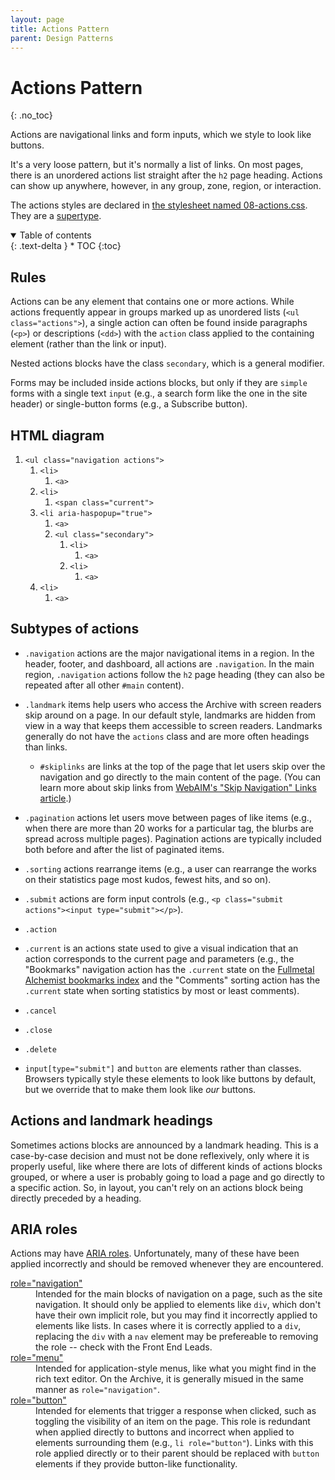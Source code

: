 ```yaml
---
layout: page
title: Actions Pattern
parent: Design Patterns
---
```

# Actions Pattern
{: .no_toc}

Actions are navigational links and form inputs, which we style to look like buttons.

It's a very loose pattern, but it's normally a list of links. On most pages, there is an unordered actions list straight after the `h2` page heading. Actions can show up anywhere, however, in any group, zone, region, or interaction.

The actions styles are declared in [the stylesheet named 08-actions.css](https://github.com/otwcode/otwarchive/blob/master/public/stylesheets/site/2.0/08-actions.css). They are a [supertype](../classes-taxonomy#supertypes).

<details open markdown="block">
  <summary>
    Table of contents
  </summary>
  {: .text-delta }
* TOC
{:toc}
</details>

## Rules

Actions can be any element that contains one or more actions. While actions frequently appear in groups marked up as unordered lists (`<ul class="actions">`), a single action can often be found inside paragraphs (`<p>`) or descriptions (`<dd>`) with the `action` class applied to the containing element (rather than the link or input).

Nested actions blocks have the class `secondary`, which is a general modifier.

Forms may be included inside actions blocks, but only if they are `simple` forms with a single text `input` (e.g., a search form like the one in the site header) or single-button forms (e.g., a Subscribe button).

## HTML diagram

<div class="diagram">
  <ol>
    <li><code>&lt;ul class="navigation actions"&gt;</code>
      <ol>
        <li><code>&lt;li&gt;</code>
          <ol>
            <li><code>&lt;a&gt;</code></li>
          </ol>
        </li>
        <li><code>&lt;li&gt;</code>
          <ol>
            <li><code>&lt;span class="current"&gt;</code></li>
          </ol>
        </li>
        <li><code>&lt;li aria-haspopup="true"&gt;</code>
          <ol>
            <li><code>&lt;a&gt;</code></li>
            <li><code>&lt;ul class="secondary"&gt;</code>
              <ol>
                <li><code>&lt;li&gt;</code>
                  <ol>
                    <li><code>&lt;a&gt;</code></li>
                  </ol>
                </li>
                <li><code>&lt;li&gt;</code>
                  <ol>
                    <li><code>&lt;a&gt;</code></li>
                  </ol>
                </li>
              </ol>
            </li>
          </ol>
        </li>
        <li><code>&lt;li&gt;</code>
          <ol>
            <li><code>&lt;a&gt;</code></li>
          </ol>
        </li>
      </ol>
    </li>
  </ol>
</div>

## Subtypes of actions

* `.navigation` actions are the major navigational items in a region. In the header, footer, and dashboard, all actions are `.navigation`. In the main region, `.navigation` actions follow the `h2` page heading (they can also be repeated after all other `#main` content).

* `.landmark` items help users who access the Archive with screen readers skip around on a page. In our default style, landmarks are hidden from view in a way that keeps them accessible to screen readers. Landmarks generally do not have the `actions` class and are more often headings than links.

  * `#skiplinks` are links at the top of the page that let users skip over the navigation and go directly to the main content of the page. (You can learn more about skip links from [WebAIM's "Skip Navigation" Links article](https://webaim.org/techniques/skipnav/).)
  
* `.pagination` actions let users move between pages of like items (e.g., when there are more than 20 works for a particular tag, the blurbs are spread across multiple pages). Pagination actions are typically included both before and after the list of paginated items.

* `.sorting` actions rearrange items (e.g., a user can rearrange the works on their statistics page most kudos, fewest hits, and so on).

* `.submit` actions are form input controls (e.g., `<p class="submit actions"><input type="submit"></p>`).

* `.action`

* `.current` is an actions state used to give a visual indication that an action corresponds to the current page and parameters (e.g., the "Bookmarks" navigation action has the `.current` state on the [Fullmetal Alchemist bookmarks index](https://archiveofourown.org/tags/Fullmetal%20Alchemist/bookmarks) and the "Comments" sorting action has the `.current` state when sorting statistics by most or least comments).

* `.cancel`
* `.close`
* `.delete`

* `input[type="submit"]` and `button` are elements rather than classes. Browsers typically style these elements to look like buttons by default, but we override that to make them look like *our* buttons.

## Actions and landmark headings

Sometimes actions blocks are announced by a landmark heading. This is a case-by-case decision and must not be done reflexively, only where it is properly useful, like where there are lots of different kinds of actions blocks grouped, or where a user is probably going to load a page and go directly to a specific action. So, in layout, you can't rely on an actions block being directly preceded by a heading.

## ARIA roles

Actions may have [ARIA roles](http://www.w3.org/TR/wai-aria/roles). Unfortunately, many of these have been applied incorrectly and should be removed whenever they are encountered.

<dl>
  <dt><a href="https://developer.mozilla.org/en-US/docs/Web/Accessibility/ARIA/Reference/Roles/navigation_role">role="navigation"</a></dt>
  <dd>Intended for the main blocks of navigation on a page, such as the site navigation. It should only be applied to elements like <code>div</code>, which don't have their own implicit role, but you may find it incorrectly applied to elements like lists. In cases where it is correctly applied to a <code>div</code>, replacing the <code>div</code> with a <code>nav</code> element may be prefereable to removing the role -- check with the Front End Leads.</dd>
  <dt><a href="https://www.w3.org/TR/wai-aria-1.1/#menu">role="menu"</a></dt>
  <dd>Intended for application-style menus, like what you might find in the rich text editor. On the Archive, it is generally misued in the same manner as <code>role="navigation"</code>.</dd>
  <dt><a href="https://developer.mozilla.org/en-US/docs/Web/Accessibility/ARIA/Reference/Roles/button_role">role="button"</a></dt>
  <dd>Intended for elements that trigger a response when clicked, such as toggling the visibility of an item on the page. This role is redundant when applied directly to buttons and incorrect when applied to elements surrounding them (e.g., <code>li role="button"</code>). Links with this role applied directly or to their parent should be replaced with <code>button</code> elements if they provide button-like functionality.</dd>
</dl>
